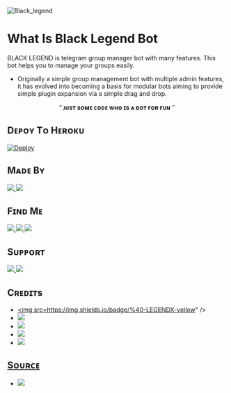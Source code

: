 ![Black_legend](https://telegra.ph/file/9951d864f142f7e73ae96.jpg)

# What Is Black Legend Bot
BLACK LEGEND is telegram group manager bot with many features. This bot helps you to manage your groups easily.

* Originally a simple group management bot with multiple admin features, it has evolved into becoming a basis for modular bots aiming to provide simple plugin expansion via a simple drag and drop.
<p align="center">
 “	<b>ᴊᴜsᴛ sᴏᴍᴇ ᴄᴏᴅᴇ ᴡʜᴏ ɪs ᴀ ʙᴏᴛ ғᴏʀ ғᴜɴ</b> ” 
</p>

## Dᴇᴘᴏʏ Tᴏ Hᴇʀᴏᴋᴜ

[![Deploy](https://img.shields.io/badge/Deploy%20To-Heroku-blueviolet)](https://heroku.com/deploy?template=https://github.com/infotechbro/BLACK-LEGEND)

## Mᴀᴅᴇ Bʏ

<a href="https://telegram.me/Alain_Champion"> <img src="https://img.shields.io/badge/This%20Bot%20Was-Made%20By%20My-orange" /> <img src="https://img.shields.io/badge/Bestest-Master-ff69b4" /> </a>

## Fɪɴᴅ Mᴇ

<a href="https://telegram.me/black_legend_bot"> <img src="https://img.shields.io/badge/You%20Can%20Find%20Me-On%20Telegram-blueviolet" /> <img src="https://img.shields.io/badge/:----------green" />  <img src="https://img.shields.io/badge/Black-Legend%20Bot-blue" /> </a>

## Sᴜᴘᴘᴏʀᴛ

<a href="https://telegram.me/black_legend_support"> <img src="https://img.shields.io/badge/Join-Our-green" /> <img src="https://img.shields.io/badge/Support-Group-critical" /> </a>

## Cʀᴇᴅɪᴛs
  
  * <a href="https://telegram.me/LEGENDX22"> <img src=https://img.shields.io/badge/%40-LEGENDX-yellow" />
  * <a href="https://telegram.me/Alain_Champion"> <img src="https://img.shields.io/badge/%40-Alain__Champion-blue" />
  * <a href="https://telegram.me/xhalfosain"> <img src="https://img.shields.io/badge/@xhalfosain-pink" />
  * <a href="https://telegram.me/armtimdev"> <img src="https://img.shields.io/badge/@ArmTimDev-yellow" />
  * <a href="https://telegram.me/SaitamaRobot"> <img src="https://img.shields.io/badge/@SaitamaRobot Source Code-Helped Us To Make Us Some Plugins🐶-blueviolet" />

## Sᴏᴜʀᴄᴇ

* <img src="https://img.shields.io/badge/Python-red" />
